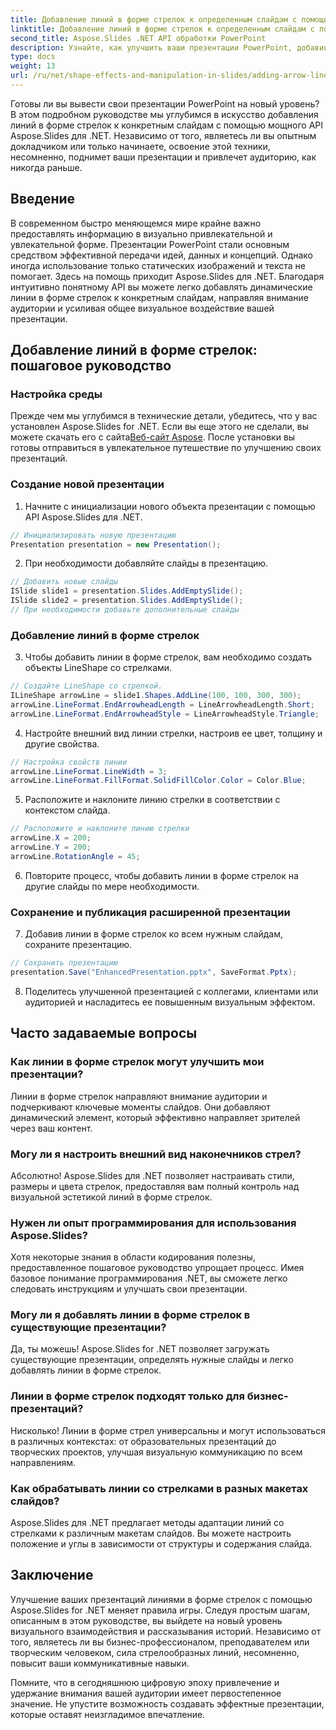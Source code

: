 ```yaml
---
title: Добавление линий в форме стрелок к определенным слайдам с помощью Aspose.Slides
linktitle: Добавление линий в форме стрелок к определенным слайдам с помощью Aspose.Slides
second_title: Aspose.Slides .NET API обработки PowerPoint
description: Узнайте, как улучшить ваши презентации PowerPoint, добавив линии в форме стрелок к определенным слайдам с помощью Aspose.Slides для .NET. Поднимите свой контент и эффективно вовлекайте свою аудиторию.
type: docs
weight: 13
url: /ru/net/shape-effects-and-manipulation-in-slides/adding-arrow-lines-to-specific-slides/
---
```


Готовы ли вы вывести свои презентации PowerPoint на новый уровень? В этом подробном руководстве мы углубимся в искусство добавления линий в форме стрелок к конкретным слайдам с помощью мощного API Aspose.Slides для .NET. Независимо от того, являетесь ли вы опытным докладчиком или только начинаете, освоение этой техники, несомненно, поднимет ваши презентации и привлечет аудиторию, как никогда раньше.

## Введение

В современном быстро меняющемся мире крайне важно предоставлять информацию в визуально привлекательной и увлекательной форме. Презентации PowerPoint стали основным средством эффективной передачи идей, данных и концепций. Однако иногда использование только статических изображений и текста не помогает. Здесь на помощь приходит Aspose.Slides для .NET. Благодаря интуитивно понятному API вы можете легко добавлять динамические линии в форме стрелок к конкретным слайдам, направляя внимание аудитории и усиливая общее визуальное воздействие вашей презентации.

## Добавление линий в форме стрелок: пошаговое руководство

### Настройка среды

 Прежде чем мы углубимся в технические детали, убедитесь, что у вас установлен Aspose.Slides for .NET. Если вы еще этого не сделали, вы можете скачать его с сайта[Веб-сайт Aspose](https://releases.aspose.com/slides/net/). После установки вы готовы отправиться в увлекательное путешествие по улучшению своих презентаций.

### Создание новой презентации

1. Начните с инициализации нового объекта презентации с помощью API Aspose.Slides для .NET.
```csharp
// Инициализировать новую презентацию
Presentation presentation = new Presentation();
```

2. При необходимости добавляйте слайды в презентацию.
```csharp
// Добавить новые слайды
ISlide slide1 = presentation.Slides.AddEmptySlide();
ISlide slide2 = presentation.Slides.AddEmptySlide();
// При необходимости добавьте дополнительные слайды
```

### Добавление линий в форме стрелок

3. Чтобы добавить линии в форме стрелок, вам необходимо создать объекты LineShape со стрелками.
```csharp
// Создайте LineShape со стрелкой.
ILineShape arrowLine = slide1.Shapes.AddLine(100, 100, 300, 300);
arrowLine.LineFormat.EndArrowheadLength = LineArrowheadLength.Short;
arrowLine.LineFormat.EndArrowheadStyle = LineArrowheadStyle.Triangle;
```

4. Настройте внешний вид линии стрелки, настроив ее цвет, толщину и другие свойства.
```csharp
// Настройка свойств линии
arrowLine.LineFormat.LineWidth = 3;
arrowLine.LineFormat.FillFormat.SolidFillColor.Color = Color.Blue;
```

5. Расположите и наклоните линию стрелки в соответствии с контекстом слайда.
```csharp
// Расположите и наклоните линию стрелки
arrowLine.X = 200;
arrowLine.Y = 200;
arrowLine.RotationAngle = 45;
```

6. Повторите процесс, чтобы добавить линии в форме стрелок на другие слайды по мере необходимости.

### Сохранение и публикация расширенной презентации

7. Добавив линии в форме стрелок ко всем нужным слайдам, сохраните презентацию.
```csharp
// Сохранить презентацию
presentation.Save("EnhancedPresentation.pptx", SaveFormat.Pptx);
```

8. Поделитесь улучшенной презентацией с коллегами, клиентами или аудиторией и насладитесь ее повышенным визуальным эффектом.

## Часто задаваемые вопросы

### Как линии в форме стрелок могут улучшить мои презентации?

Линии в форме стрелок направляют внимание аудитории и подчеркивают ключевые моменты слайдов. Они добавляют динамический элемент, который эффективно направляет зрителей через ваш контент.

### Могу ли я настроить внешний вид наконечников стрел?

Абсолютно! Aspose.Slides для .NET позволяет настраивать стили, размеры и цвета стрелок, предоставляя вам полный контроль над визуальной эстетикой линий в форме стрелок.

### Нужен ли опыт программирования для использования Aspose.Slides?

Хотя некоторые знания в области кодирования полезны, предоставленное пошаговое руководство упрощает процесс. Имея базовое понимание программирования .NET, вы сможете легко следовать инструкциям и улучшать свои презентации.

### Могу ли я добавлять линии в форме стрелок в существующие презентации?

Да, ты можешь! Aspose.Slides for .NET позволяет загружать существующие презентации, определять нужные слайды и легко добавлять линии в форме стрелок.

### Линии в форме стрелок подходят только для бизнес-презентаций?

Нисколько! Линии в форме стрел универсальны и могут использоваться в различных контекстах: от образовательных презентаций до творческих проектов, улучшая визуальную коммуникацию по всем направлениям.

### Как обрабатывать линии со стрелками в разных макетах слайдов?

Aspose.Slides для .NET предлагает методы адаптации линий со стрелками к различным макетам слайдов. Вы можете настроить положение и углы в зависимости от структуры и содержания слайда.

## Заключение

Улучшение ваших презентаций линиями в форме стрелок с помощью Aspose.Slides for .NET меняет правила игры. Следуя простым шагам, описанным в этом руководстве, вы выйдете на новый уровень визуального взаимодействия и рассказывания историй. Независимо от того, являетесь ли вы бизнес-профессионалом, преподавателем или творческим человеком, сила стрелообразных линий, несомненно, повысит ваши коммуникативные навыки.

Помните, что в сегодняшнюю цифровую эпоху привлечение и удержание внимания вашей аудитории имеет первостепенное значение. Не упустите возможность создавать эффектные презентации, которые оставят неизгладимое впечатление.
